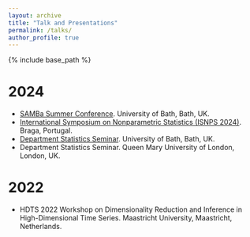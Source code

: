```yaml
---
layout: archive
title: "Talk and Presentations"
permalink: /talks/
author_profile: true
---
```


{% include base_path %}

2024
======
* [SAMBa Summer Conference](https://people.bath.ac.uk/cb2605/SAMBaConf.html). University of Bath, Bath, UK.
* [International Symposium on Nonparametric Statistics (ISNPS 2024)](https://w3.math.uminho.pt/ISNPS2024/). Braga, Portugal.
* [Department Statistics Seminar](https://people.bath.ac.uk/cr777/seminar.html). University of Bath, Bath, UK.
* Department Statistics Seminar. Queen Mary University of London, London, UK.

2022
======
* HDTS 2022 Workshop on Dimensionality Reduction and Inference in High-Dimensional Time Series. Maastricht University, Maastricht, Netherlands.
